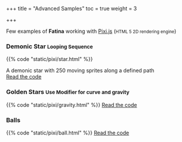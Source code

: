 +++
title = "Advanced Samples"
toc = true
weight = 3

+++
<script src="https://cdnjs.cloudflare.com/ajax/libs/pixi.js/4.7.3/pixi.min.js"></script>

Few examples of **Fatina** working with [Pixi.js](http://www.pixijs.com/) (<small>HTML 5 2D rendering engine</small>)

<h3>Demonic Star <small>Looping Sequence</small></h3>

{{% code "static/pixi/star.html" %}}

A demonic star with 250 moving sprites along a defined path<br>
<a class="btn btn-primary" href="https://github.com/kefniark/Fatina/blob/gh-pages/src/static/pixi/star.html" target="_blank">Read the code</a>

<h3>Golden Stars <small>Use Modifier for curve and gravity</small></h3>

{{% code "static/pixi/gravity.html" %}}
<a class="btn btn-primary" href="https://github.com/kefniark/Fatina/blob/gh-pages/src/static/pixi/gravity.html" target="_blank">Read the code</a>

<h3>Balls</h3>

{{% code "static/pixi/ball.html" %}}
<a class="btn btn-primary" href="https://github.com/kefniark/Fatina/blob/gh-pages/src/static/pixi/ball.html" target="_blank">Read the code</a>

